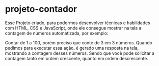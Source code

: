 # projeto-contador

Esse Projeto criado, para podermos desenvolver técnicas e habilidades com HTML, CSS e JavaScript, onde ele consegue mostrar na tela a contagem de números automatizada, por exemplo: 

Contar de 1 a 100, porém preciso que conte de 3 em 3 números. 
Quando pedimos para executar essa ação, é gerado uma resposta na tela, mostrando a contagem desses números. Sendo que você pode solicitar a contagem tanto em ordem crescente, quanto em ordem descrescente. 
